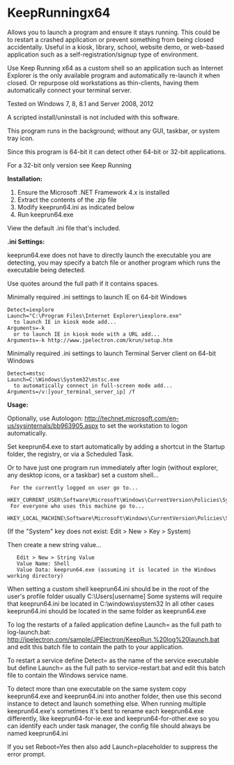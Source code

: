 # KeepRunningx64
Allows you to launch a program and ensure it stays running. This could be to restart a crashed application or prevent something from being closed accidentally. Useful in a kiosk, library, school, website demo, or web-based application such as a self-registration/signup type of environment.

Use Keep Running x64 as a custom shell so an application such as Internet Explorer is the only available program and automatically re-launch it when closed. Or repurpose old workstations as thin-clients, having them automatically connect your terminal server.

Tested on Windows 7, 8, 8.1 and Server 2008, 2012

A scripted install/uninstall is not included with this software.

This program runs in the background; without any GUI, taskbar, or system tray icon.

Since this program is 64-bit it can detect other 64-bit or 32-bit applications.

For a 32-bit only version see Keep Running

<b>Installation:</b>

1) Ensure the Microsoft .NET Framework 4.x is installed
2) Extract the contents of the .zip file
3) Modify keeprun64.ini as indicated below
4) Run keeprun64.exe

View the default .ini file that's included.

<b>.ini Settings:</b>

keeprun64.exe does not have to directly launch the executable you are detecting, you may specify a batch file or another program which runs the executable being detected.

Use quotes around the full path if it contains spaces.

Minimally required .ini settings to launch IE on 64-bit Windows

    Detect=iexplore
    Launch="C:\Program Files\Internet Explorer\iexplore.exe"
      to launch IE in kiosk mode add...
    Arguments=-k
      or to launch IE in kiosk mode with a URL add...
    Arguments=-k http://www.jpelectron.com/krun/setup.htm

Minimally required .ini settings to launch Terminal Server client on 64-bit Windows

    Detect=mstsc
    Launch=C:\Windows\System32\mstsc.exe
      to automatically connect in full-screen mode add...
    Arguments=/v:[your_terminal_server_ip] /f

<b>Usage:</b>

Optionally, use Autologon: http://technet.microsoft.com/en-us/sysinternals/bb963905.aspx to set the workstation to logon automatically.

Set keeprun64.exe to start automatically by adding a shortcut in the Startup folder, the registry, or via a Scheduled Task.

Or to have just one program run immediately after login (without explorer, any desktop icons, or a taskbar) set a custom shell...

     For the currently logged on user go to...
       HKEY_CURRENT_USER\Software\Microsoft\Windows\CurrentVersion\Policies\System
     For everyone who uses this machine go to...
       HKEY_LOCAL_MACHINE\Software\Microsoft\Windows\CurrentVersion\Policies\System

   (If the "System" key does not exist: Edit > New > Key > System)

   Then create a new string value...
   
       Edit > New > String Value
       Value Name: Shell
       Value Data: keeprun64.exe (assuming it is located in the Windows working directory)

   When setting a custom shell keeprun64.ini should be in the root of the user's profile folder
   usually C:\Users\[username]
   Some systems will require that keeprun64.ini be located in C:\windows\system32
   In all other cases keeprun64.ini should be located in the same folder as keeprun64.exe

To log the restarts of a failed application define Launch= as the full path to log-launch.bat: http://jpelectron.com/sample/JPElectron/KeepRun,%20log%20launch.bat and edit this batch file to contain the path to your application.

To restart a service define Detect= as the name of the service executable but define Launch= as the full path to service-restart.bat and edit this batch file to contain the Windows service name.

To detect more than one executable on the same system copy keeprun64.exe and keeprun64.ini into another folder, then use this second instance to detect and launch something else. When running multiple keeprun64.exe's sometimes it's best to rename each keeprun64.exe differently, like keeprun64-for-ie.exe and keeprun64-for-other.exe so you can identify each under task manager, the config file should always be named keeprun64.ini

If you set Reboot=Yes then also add Launch=placeholder to suppress the error prompt.
